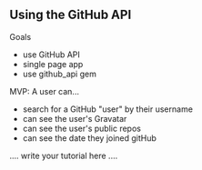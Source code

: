 ## Using the GitHub API

Goals
- use GitHub API
- single page app
- use github_api gem

MVP:
A user can...
- search for a GitHub "user" by their username
- can see the user's Gravatar
- can see the user's public repos
- can see the date they joined gitHub

.... write your tutorial here ....